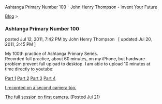 Ashtanga Primary Number 100 - John Henry Thompson - Invent Your Future   
    

[Blog](../z-blog-1.md)‎ > ‎

### Ashtanga Primary Number 100

posted Jul 12, 2011, 7:42 PM by John Henry Thompson   \[ updated Jul 20, 2011, 3:45 PM \]

My 100th practice of Ashtanga Primary Series.  
Recorded full practice, about 60 minutes, on my iPhone, but hardware problem prevent full upload to desktop. I am able to upload 10 minutes at time directly to youtube:  
  
[Part 1](http://www.youtube.com/watch?v=7fwFZxkAloE) [Part 2](http://www.youtube.com/watch?v=1L3jlLl2Ygs) [Part 3](http://www.youtube.com/watch?v=cKAMepd3544) [Part 4](http://www.youtube.com/watch?v=c04Ft2_f_NY)  
  
[I recorded on a second camera too.](http://www.youtube.com/watch?v=s3WISjMISdQ)  
  
[The full session on first camera.](http://www.youtube.com/watch?v=plPbLxta760) (Posted Jul 21)  
  

  

